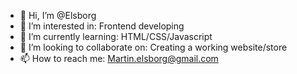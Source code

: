 - 👋 Hi, I’m @Elsborg
- 👀 I’m interested in: Frontend developing
- 🌱 I’m currently learning: HTML/CSS/Javascript
- 💞️ I’m looking to collaborate on: Creating a working website/store
- 📫 How to reach me: Martin.elsborg@gmail.com

<!---
Elsborg/Elsborg is a ✨ special ✨ repository because its `README.md` (this file) appears on your GitHub profile.
You can click the Preview link to take a look at your changes.
--->
